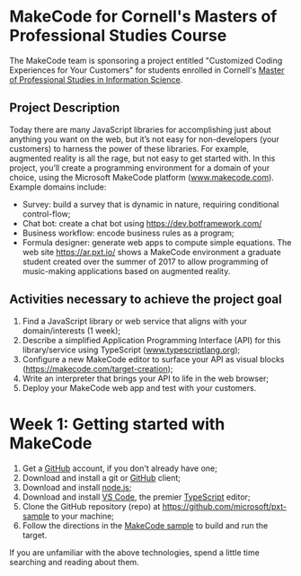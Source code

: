 # MakeCode for Cornell's Masters of Professional Studies Course

The MakeCode team is sponsoring a project entitled "Customized Coding Experiences for Your Customers"
for students enrolled in Cornell's [Master of Professional Studies in Information Science](http://infosci.cornell.edu/academics/mps).

## Project Description

Today there are many JavaScript libraries for accomplishing just about anything you want on the web, 
but it’s not easy for non-developers (your customers) to harness the power of these libraries. For example, 
augmented reality is all the rage, but not easy to get started with. In this project, you’ll create a programming 
environment for a domain of your choice, using the Microsoft MakeCode platform (www.makecode.com).  
Example domains include:
* Survey: build a survey that is dynamic in nature, requiring conditional control-flow;
* Chat bot: create a chat bot using https://dev.botframework.com/ 
* Business workflow: encode business rules as a program; 
* Formula designer: generate web apps to compute simple equations.
The web site https://ar.pxt.io/ shows a MakeCode environment a graduate student created over the summer of 2017 to 
allow programming of music-making applications based on augmented reality.  

## Activities necessary to achieve the project goal

1.	Find a JavaScript library or web service that aligns with your domain/interests (1 week);
2.	Describe a simplified Application Programming Interface (API) for this library/service using TypeScript (www.typescriptlang.org); 
3.	Configure a new MakeCode editor to surface your API as visual blocks (https://makecode.com/target-creation); 
4.	Write an interpreter that brings your API to life in the web browser;
5.	Deploy your MakeCode web app and test with your customers.

# Week 1: Getting started with MakeCode

1. Get a [GitHub](www.github.com) account, if you don't already have one;
2. Download and install a git or [GitHub](http://desktop.github.com) client; 
3. Download and install [node.js](www.nodejs.org);
4. Download and install [VS Code](https://code.visualstudio.com), the premier [TypeScript](www.typescriptlang.org) editor;
5. Clone the GitHub repository (repo) at https://github.com/microsoft/pxt-sample to your machine;
6. Follow the directions in the [MakeCode sample](https://github.com/microsoft/pxt-sample) to build and run the target.

If you are unfamiliar with the above technologies, spend a little time searching and reading about them. 